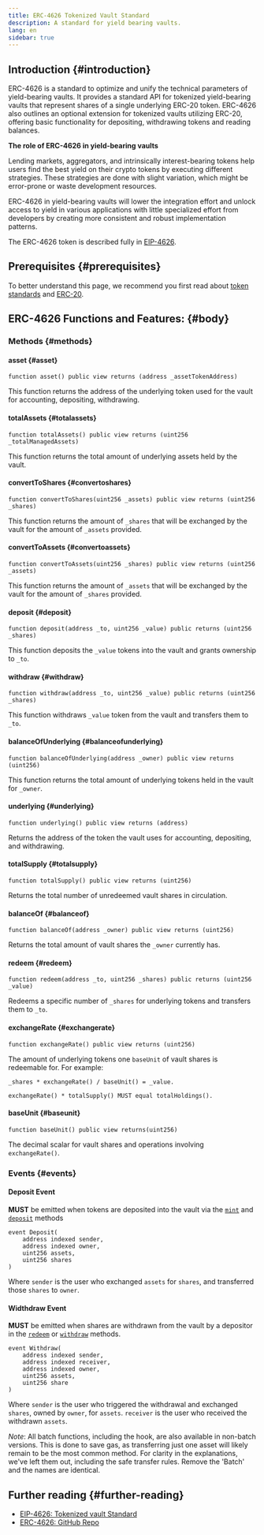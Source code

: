 ```yaml
---
title: ERC-4626 Tokenized Vault Standard
description: A standard for yield bearing vaults.
lang: en
sidebar: true
---
```


## Introduction {#introduction}

ERC-4626 is a standard to optimize and unify the technical parameters of yield-bearing vaults. It provides a standard API for tokenized yield-bearing vaults that represent shares of a single underlying ERC-20 token. ERC-4626 also outlines an optional extension for tokenized vaults utilizing ERC-20, offering basic functionality for depositing, withdrawing tokens and reading balances.

**The role of ERC-4626 in yield-bearing vaults**

Lending markets, aggregators, and intrinsically interest-bearing tokens help users find the best yield on their crypto tokens by executing different strategies. These strategies are done with slight variation, which might be error-prone or waste development resources.

ERC-4626 in yield-bearing vaults will lower the integration effort and unlock access to yield in various applications with little specialized effort from developers by creating more consistent and robust implementation patterns.

The ERC-4626 token is described fully in [EIP-4626](https://eips.ethereum.org/EIPS/eip-4626).

## Prerequisites {#prerequisites}

To better understand this page, we recommend you first read about [token standards](/developers/docs/standards/tokens/) and [ERC-20](/developers/docs/standards/tokens/erc-20/).

## ERC-4626 Functions and Features: {#body}

### Methods {#methods}

#### asset {#asset}

```solidity
function asset() public view returns (address _assetTokenAddress)
```

This function returns the address of the underlying token used for the vault for accounting, depositing, withdrawing.

#### totalAssets {#totalassets}

```solidity
function totalAssets() public view returns (uint256 _totalManagedAssets)
```

This function returns the total amount of underlying assets held by the vault.

#### convertToShares {#convertoshares}

```solidity
function convertToShares(uint256 _assets) public view returns (uint256 _shares)
```

This function returns the amount of `_shares` that will be exchanged by the vault for the amount of `_assets` provided.

#### convertToAssets {#convertoassets}

```solidity
function convertToAssets(uint256 _shares) public view returns (uint256 _assets)
```

This function returns the amount of `_assets` that will be exchanged by the vault for the amount of `_shares` provided.

#### deposit {#deposit}

```solidity
function deposit(address _to, uint256 _value) public returns (uint256 _shares)
```

This function deposits the `_value` tokens into the vault and grants ownership to `_to`.

#### withdraw {#withdraw}

```solidity
function withdraw(address _to, uint256 _value) public returns (uint256 _shares)
```

This function withdraws `_value` token from the vault and transfers them to `_to`.

#### balanceOfUnderlying {#balanceofunderlying}

```solidity
function balanceOfUnderlying(address _owner) public view returns (uint256)
```

This function returns the total amount of underlying tokens held in the vault for `_owner`.

#### underlying {#underlying}

```solidity
function underlying() public view returns (address)
```

Returns the address of the token the vault uses for accounting, depositing, and withdrawing.

#### totalSupply {#totalsupply}

```solidity
function totalSupply() public view returns (uint256)
```

Returns the total number of unredeemed vault shares in circulation.

#### balanceOf {#balanceof}

```solidity
function balanceOf(address _owner) public view returns (uint256)
```

Returns the total amount of vault shares the `_owner` currently has.

#### redeem {#redeem}

```solidity
function redeem(address _to, uint256 _shares) public returns (uint256 _value)
```

Redeems a specific number of `_shares` for underlying tokens and transfers them to `_to`.

#### exchangeRate {#exchangerate}

```solidity
function exchangeRate() public view returns (uint256)
```

The amount of underlying tokens one `baseUnit` of vault shares is redeemable for. For example:

```solidity
_shares * exchangeRate() / baseUnit() = _value.
```

```solidity
exchangeRate() * totalSupply() MUST equal totalHoldings().
```

#### baseUnit {#baseunit}

```solidity
function baseUnit() public view returns(uint256)
```

The decimal scalar for vault shares and operations involving `exchangeRate()`.

### Events {#events}

#### Deposit Event

**MUST** be emitted when tokens are deposited into the vault via the [`mint`](#mint) and [`deposit`](#deposit) methods

```solidity
event Deposit(
    address indexed sender,
    address indexed owner,
    uint256 assets,
    uint256 shares
)
```

Where `sender` is the user who exchanged `assets` for `shares`, and transferred those `shares` to `owner`.

#### Widthdraw Event

**MUST** be emitted when shares are withdrawn from the vault by a depositor in the [`redeem`](#redeem) or [`withdraw`](#withdraw) methods.

```solidity
event Withdraw(
    address indexed sender,
    address indexed receiver,
    address indexed owner,
    uint256 assets,
    uint256 share
)
```

Where `sender` is the user who triggered the withdrawal and exchanged `shares`, owned by `owner`, for `assets`. `receiver` is the user who received the withdrawn `assets`.

_Note_: All batch functions, including the hook, are also available in non-batch versions. This is done to save gas, as transferring just one asset will likely remain to be the most common method. For clarity in the explanations, we've left them out, including the safe transfer rules. Remove the 'Batch' and the names are identical.

## Further reading {#further-reading}

- [EIP-4626: Tokenized vault Standard](https://eips.ethereum.org/EIPS/eip-4626)
- [ERC-4626: GitHub Repo](https://github.com/Rari-Capital/solmate/blob/main/src/mixins/ERC4626.sol)
